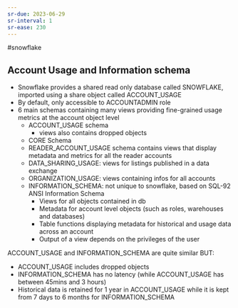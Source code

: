 ```yaml
---
sr-due: 2023-06-29
sr-interval: 1
sr-ease: 230
---
```


#snowflake
## Account Usage and Information schema

- Snowflake provides a shared read only database called SNOWFLAKE, imported using a share object called ACCOUNT_USAGE
- By default, only accessible to ACCOUNTADMIN role
- 6 main schemas containing many views providing fine-grained usage metrics at the account object level
  - ACCOUNT_USAGE schema
    - views also contains dropped objects
  - CORE Schema
  - READER_ACCOUNT_USAGE schema contains views that display metadata and metrics for all the reader accounts
  - DATA_SHARING_USAGE: views for listings published in a data exchange
  - ORGANIZATION_USAGE: views containing infos for all accounts
  - INFORMATION_SCHEMA: not unique to snowflake, based on SQL-92 ANSI Information Schema
    - Views for all objects contained in db
    - Metadata for account level objects (such as roles, warehouses and databases)
    - Table functions displaying metadata for historical and usage data across an account
    - Output of a view depends on the privileges of the user

ACCOUNT_USAGE and INFORMATION_SCHEMA are quite similar BUT:

- ACCOUNT_USAGE includes dropped objects
- INFORMATION_SCHEMA has no latency (while ACCOUNT_USAGE has between 45mins and 3 hours)
- Historical data is retained for 1 year in ACCOUNT_USAGE while it is kept from 7 days to 6 months for INFORMATION_SCHEMA